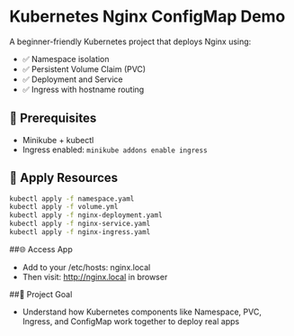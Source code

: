 # Kubernetes Nginx ConfigMap Demo

A beginner-friendly Kubernetes project that deploys Nginx using:

- ✅ Namespace isolation
- ✅ Persistent Volume Claim (PVC)
- ✅ Deployment and Service
- ✅ Ingress with hostname routing

## 🧪 Prerequisites

- Minikube + kubectl
- Ingress enabled: `minikube addons enable ingress`

## 🚀 Apply Resources

```bash
kubectl apply -f namespace.yaml
kubectl apply -f volume.yml
kubectl apply -f nginx-deployment.yaml
kubectl apply -f nginx-service.yaml
kubectl apply -f nginx-ingress.yaml
```

##🌐 Access App
- Add to your /etc/hosts: <minikube-ip> nginx.local
- Then visit: http://nginx.local in browser


##📂 Project Goal
- Understand how Kubernetes components like Namespace, PVC, Ingress, and ConfigMap work together to deploy real apps

